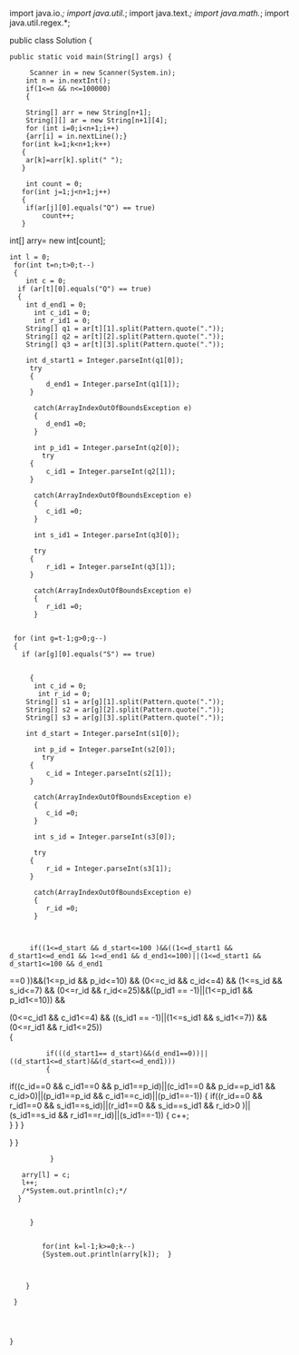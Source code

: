 import java.io.*;
import java.util.*;
import java.text.*;
import java.math.*;
import java.util.regex.*;

public class Solution {

    public static void main(String[] args) {
        
         Scanner in = new Scanner(System.in);
        int n = in.nextInt();
        if(1<=n && n<=100000)
        {
        
        String[] arr = new String[n+1];
        String[][] ar = new String[n+1][4];       
        for (int i=0;i<n+1;i++) 
        {arr[i] = in.nextLine();}
       for(int k=1;k<n+1;k++)
       {
        ar[k]=arr[k].split(" "); 
       }
            
        int count = 0;  
       for(int j=1;j<n+1;j++)    
       {
        if(ar[j][0].equals("Q") == true)
            count++;
       }
       
                   
 int[] arry= new int[count];       
       
    int l = 0;   
     for(int t=n;t>0;t--)
     { 
        int c = 0;
      if (ar[t][0].equals("Q") == true)
      { 
        int d_end1 = 0;
          int c_id1 = 0;
          int r_id1 = 0;
        String[] q1 = ar[t][1].split(Pattern.quote(".")); 
        String[] q2 = ar[t][2].split(Pattern.quote("."));         
        String[] q3 = ar[t][3].split(Pattern.quote(".")); 
         
        int d_start1 = Integer.parseInt(q1[0]);
         try
         {
             d_end1 = Integer.parseInt(q1[1]);
         }
          
          catch(ArrayIndexOutOfBoundsException e)
          {
             d_end1 =0; 
          }
          
          int p_id1 = Integer.parseInt(q2[0]);
            try
         {
             c_id1 = Integer.parseInt(q2[1]);
         }
          
          catch(ArrayIndexOutOfBoundsException e)
          {
             c_id1 =0; 
          }
          
          int s_id1 = Integer.parseInt(q3[0]);
              
          try
         {
             r_id1 = Integer.parseInt(q3[1]);
         }
          
          catch(ArrayIndexOutOfBoundsException e)
          {
             r_id1 =0; 
          }
          
          
     for (int g=t-1;g>0;g--)
     {
       if (ar[g][0].equals("S") == true)
       
         
         {  
          int c_id = 0;
           int r_id = 0;
        String[] s1 = ar[g][1].split(Pattern.quote(".")); 
        String[] s2 = ar[g][2].split(Pattern.quote("."));         
        String[] s3 = ar[g][3].split(Pattern.quote(".")); 
         
        int d_start = Integer.parseInt(s1[0]);
         
          int p_id = Integer.parseInt(s2[0]);
            try
         {
             c_id = Integer.parseInt(s2[1]);
         }
          
          catch(ArrayIndexOutOfBoundsException e)
          {
             c_id =0; 
          }
          
          int s_id = Integer.parseInt(s3[0]);
              
          try
         {
             r_id = Integer.parseInt(s3[1]);
         }
          
          catch(ArrayIndexOutOfBoundsException e)
          {
             r_id =0; 
          }
         
             
 
         if((1<=d_start && d_start<=100 )&&((1<=d_start1 && d_start1<=d_end1 && 1<=d_end1 && d_end1<=100)||(1<=d_start1 && d_start1<=100 && d_end1 

==0 ))&&(1<=p_id && p_id<=10) && (0<=c_id && c_id<=4) && (1<=s_id && s_id<=7) && (0<=r_id && r_id<=25)&&((p_id1 == -1)||(1<=p_id1 && p_id1<=10)) && 

(0<=c_id1 && c_id1<=4) && ((s_id1 == -1)||(1<=s_id1 && s_id1<=7)) && (0<=r_id1 && r_id1<=25))         
  {
              
             if(((d_start1== d_start)&&(d_end1==0))||((d_start1<=d_start)&&(d_start<=d_end1)))
             {
if((c_id==0 && c_id1==0 && p_id1==p_id)||(c_id1==0 && p_id==p_id1 && c_id>0)||(p_id1==p_id && c_id1==c_id)||(p_id1==-1))
     {
if((r_id==0 && r_id1==0 && s_id1==s_id)||(r_id1==0 && s_id==s_id1 && r_id>0 )||(s_id1==s_id && r_id1==r_id)||(s_id1==-1))
{
 c++;   
}
     }
          }
             
 
  } 
       }
     
              }
       
       arry[l] = c;
       l++;
       /*System.out.println(c);*/  
      }    
          
             
         }
            
            
            for(int k=l-1;k>=0;k--)
            {System.out.println(arry[k]);  } 
            
            
            
        }
         
     }
        
        
            
        
    } 


